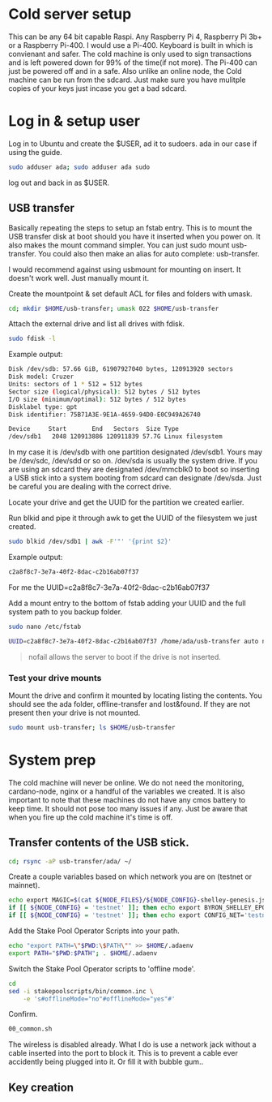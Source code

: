 # Cold server setup

This can be any 64 bit capable Raspi. Any Raspberry Pi 4, Raspberry Pi 3b+ or a Raspberry Pi-400. I would use a Pi-400. Keyboard is built in which is convienant and safer. The cold machine is only used to sign transactions and is left powered down for 99% of the time(if not more). The Pi-400 can just be powered off and in a safe. Also unlike an online node, the Cold machine can be run from the sdcard. Just make sure you have mulitple copies of your keys just incase you get a bad sdcard.

# Log in & setup user

Log in to Ubuntu and create the $USER, ad it to sudoers. ada in our case if using the guide.

```bash
sudo adduser ada; sudo adduser ada sudo
```
log out and back in as $USER.




## USB transfer

Basically repeating the steps to setup an fstab entry. This is to mount the USB transfer disk at boot should you have it inserted when you power on. It also makes the mount command simpler. You can just sudo mount usb-transfer. You could also then make an alias for auto complete: usb-transfer.

I would recommend against using usbmount for mounting on insert. It doesn't work well. Just manually mount it.


Create the mountpoint & set default ACL for files and folders with umask.

```bash
cd; mkdir $HOME/usb-transfer; umask 022 $HOME/usb-transfer
```

Attach the external drive and list all drives with fdisk.

```bash
sudo fdisk -l
```

Example output:

```bash
Disk /dev/sdb: 57.66 GiB, 61907927040 bytes, 120913920 sectors
Disk model: Cruzer          
Units: sectors of 1 * 512 = 512 bytes
Sector size (logical/physical): 512 bytes / 512 bytes
I/O size (minimum/optimal): 512 bytes / 512 bytes
Disklabel type: gpt
Disk identifier: 75B71A3E-9E1A-4659-94D0-E0C949A26740

Device     Start       End   Sectors  Size Type
/dev/sdb1   2048 120913886 120911839 57.7G Linux filesystem
```

In my case it is /dev/sdb with one partition designated /dev/sdb1. Yours may be /dev/sdc, /dev/sdd or so on. /dev/sda is usually the system drive. If you are using an sdcard they are designated /dev/mmcblk0 to boot so inserting a USB stick into a system booting from sdcard can designate /dev/sda. Just be careful you are dealing with the correct drive.

Locate your drive and get the UUID for the partition we created earlier.

Run blkid and pipe it through awk to get the UUID of the filesystem we just created.

```bash
sudo blkid /dev/sdb1 | awk -F'"' '{print $2}'
```

Example output:

```bash
c2a8f8c7-3e7a-40f2-8dac-c2b16ab07f37
```

For me the UUID=c2a8f8c7-3e7a-40f2-8dac-c2b16ab07f37

Add a mount entry to the bottom of fstab adding your UUID and the full system path to you backup folder.

```bash
sudo nano /etc/fstab
```

```bash
UUID=c2a8f8c7-3e7a-40f2-8dac-c2b16ab07f37 /home/ada/usb-transfer auto nosuid,nodev,nofail 0 1
```

> nofail allows the server to boot if the drive is not inserted.

### Test your drive mounts

Mount the drive and confirm it mounted by locating listing the contents. You should see the ada folder, offline-transfer and lost&found. If they are not present then your drive is not mounted.

```bash
sudo mount usb-transfer; ls $HOME/usb-transfer
```
# System prep

The cold machine will never be online. We do not need the monitoring, cardano-node, nginx or a handful of the variables we created. It is also important to note that these machines do not have any cmos battery to keep time. It should not pose too many issues if any. Just be aware that when you fire up the cold machine it's time is off.

## Transfer contents of the USB stick.

```bash
cd; rsync -aP usb-transfer/ada/ ~/
```

Create a couple variables based on which network you are on (testnet or mainnet).

```bash
echo export MAGIC=$(cat ${NODE_FILES}/${NODE_CONFIG}-shelley-genesis.json | jq -r '.networkMagic') >> ${HOME}/.adaenv; . ${HOME}/.adaenv
if [[ ${NODE_CONFIG} = 'testnet' ]]; then echo export BYRON_SHELLEY_EPOCHS=74; else echo export BYRON_SHELLEY_EPOCHS=208; fi >> ${HOME}/.adaenv
if [[ ${NODE_CONFIG} = 'testnet' ]]; then echo export CONFIG_NET='testnet-magic\ "${MAGIC}"'; else echo export CONFIG_NET=mainnet; fi >> ${HOME}/.adaenv; . ${HOME}/.adaenv
```

Add the Stake Pool Operator Scripts into your path.

```bash
echo "export PATH=\"$PWD:\$PATH\"" >> $HOME/.adaenv
export PATH="$PWD:$PATH"; . $HOME/.adaenv
```

Switch the Stake Pool Operator scripts to 'offline mode'.

```bash
cd
sed -i stakepoolscripts/bin/common.inc \
    -e 's#offlineMode="no"#offlineMode="yes"#' 
```
Confirm.

```bash
00_common.sh
```

The wireless is disabled already. What I do is use a network jack without a cable inserted into the port to block it. This is to prevent a cable ever accidently being plugged into it. Or fill it with bubble gum..

## Key creation













